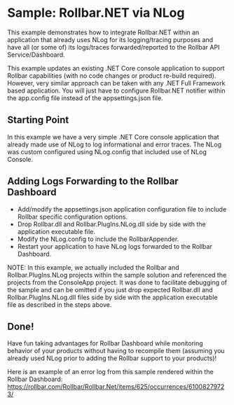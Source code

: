 # Sample: Rollbar.NET via NLog

This example demonstrates how to integrate Rollbar.NET within an application that already uses NLog for its logging/tracing purposes 
and have all (or some of) its logs/traces forwarded/reported to the Rollbar API Service/Dashboard.

This example updates an existing .NET Core console application to support Rollbar capabilities (with no code changes or product re-build required). 
However, very similar approach can be taken with any .NET Full Framework based application. You will just have to configure Rollbar.NET notifier within 
the app.config file instead of the appsettings.json file.

## Starting Point

In this example we have a very simple .NET Core console application that already made use of NLog to log informational and error traces.
The NLog was custom configured using NLog.config that included use of NLog Console.

## Adding Logs Forwarding to the Rollbar Dashboard

- Add/modify the appsettings.json application configuration file to include Rollbar specific configuration options.
- Drop Rollbar.dll and Rollbar.PlugIns.NLog.dll side by side with the application executable file.
- Modify the  NLog.config to include the RollbarAppender.
- Restart your application to have NLog logs forwarded to the Rollbar Dashboard. 

NOTE:
In this example, we actually included the Rollbar and Rollbar.PlugIns.NLog projects within the sample solution and referenced the projects from the ConsoleApp project.
It was done to facilitate debugging of the sample and can be omitted if you just drop expected Rollbar.dll and Rollbar.PlugIns.NLog.dll files side by side with the 
application executable file as described in the steps above.

## Done!

Have fun taking advantages for Rollbar Dashboard while monitoring behavior of your products without having to recompile them (assuming you already used NLog prior to 
adding the Rollbar support to your products)!

Here is an example of an error log from this sample rendered within the Rollbar Dashboard:
https://rollbar.com/Rollbar/Rollbar.Net/items/625/occurrences/61008279723/



